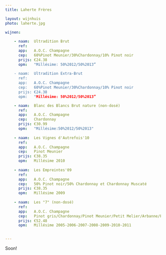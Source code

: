 ```yaml
---
title: Laherte Frères

layout: wijnhuis
photo: laherte.jpg

wijnen:
    
    - naam:  Ultradition Brut
      ref:   
      app:   A.O.C. Champagne
      cep:   60%Pinot Meunier/30%Chardonnay/10% Pinot noir
      prijs: €24.38
      opm:   "Millésime: 50%2012/50%2013”
    
    - naam:  Ultradition Extra-Brut
      ref:   
      app:   A.O.C. Champagne
      cep:   60%Pinot Meunier/30%Chardonnay/10% Pinot noir
      prijs: €24.38
      opm:   "Millésime: 50%2012/50%2013”    

    - naam:  Blanc des Blancs Brut nature (non-dosé)
      ref:   
      app:   A.O.C. Champagne
      cep:   Chardonnay
      prijs: €30.99
      opm:   "Millésime:50%2012/50%2013"
      
    - naam:  Les Vignes d'Autrefois'10
      ref:   
      app:   A.O.C. Champagne
      cep:   Pinot Meunier
      prijs: €38.35
      opm:   Millésime 2010
      
    - naam:  Les Empreintes'09
      ref:   
      app:   A.O.C. Champagne
      cep:   50% Pinot noir/50% Chardonnay et Chardonnay Muscaté
      prijs: €38.35
      opm:   Millésime 2009
      
    - naam:  Les "7" (non-dosé)
      ref:
      app:   A.O.C. Champagne
      cep:   Pinot gris/Chardonnay/Pinot Meunier/Petit Melier/Arbanne/Pinot noir/Pinot blanc
      prijs: €52.48
      opm:   Millésime 2005-2006-2007-2008-2009-2010-2011

 
---
```

Soon!


